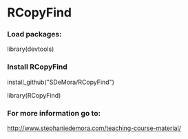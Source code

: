 # RCopyFind

### Load packages:
library(devtools)

### Install RCopyFind
install_github("SDeMora/RCopyFind")

library(RCopyFind)

### For more information go to:
http://www.stephaniedemora.com/teaching-course-material/